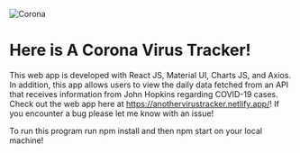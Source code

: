 ![Corona](https://user-images.githubusercontent.com/55815393/89497191-b74ff100-d770-11ea-977e-20713bef20b9.gif)

# Here is A Corona Virus Tracker!
This web app is developed with React JS, Material UI,  Charts JS, and Axios.   In addition, this app allows users to view the daily data fetched from an API that receives information from John Hopkins regarding COVID-19 cases.  Check out the web app here at https://anothervirustracker.netlify.app/!  If you encounter a bug please let me know with an issue!


To run this program run npm install and then npm start on your local machine!

